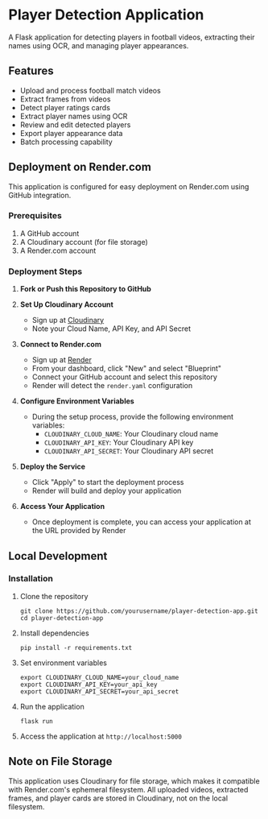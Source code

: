 # Player Detection Application

A Flask application for detecting players in football videos, extracting their names using OCR, and managing player appearances.

## Features

- Upload and process football match videos
- Extract frames from videos
- Detect player ratings cards
- Extract player names using OCR
- Review and edit detected players
- Export player appearance data
- Batch processing capability

## Deployment on Render.com

This application is configured for easy deployment on Render.com using GitHub integration.

### Prerequisites

1. A GitHub account
2. A Cloudinary account (for file storage)
3. A Render.com account

### Deployment Steps

1. **Fork or Push this Repository to GitHub**

2. **Set Up Cloudinary Account**
   - Sign up at [Cloudinary](https://cloudinary.com)
   - Note your Cloud Name, API Key, and API Secret

3. **Connect to Render.com**
   - Sign up at [Render](https://render.com)
   - From your dashboard, click "New" and select "Blueprint"
   - Connect your GitHub account and select this repository
   - Render will detect the `render.yaml` configuration

4. **Configure Environment Variables**
   - During the setup process, provide the following environment variables:
     - `CLOUDINARY_CLOUD_NAME`: Your Cloudinary cloud name
     - `CLOUDINARY_API_KEY`: Your Cloudinary API key
     - `CLOUDINARY_API_SECRET`: Your Cloudinary API secret

5. **Deploy the Service**
   - Click "Apply" to start the deployment process
   - Render will build and deploy your application

6. **Access Your Application**
   - Once deployment is complete, you can access your application at the URL provided by Render

## Local Development

### Installation

1. Clone the repository
   ```
   git clone https://github.com/yourusername/player-detection-app.git
   cd player-detection-app
   ```

2. Install dependencies
   ```
   pip install -r requirements.txt
   ```

3. Set environment variables
   ```
   export CLOUDINARY_CLOUD_NAME=your_cloud_name
   export CLOUDINARY_API_KEY=your_api_key
   export CLOUDINARY_API_SECRET=your_api_secret
   ```

4. Run the application
   ```
   flask run
   ```

5. Access the application at `http://localhost:5000`

## Note on File Storage

This application uses Cloudinary for file storage, which makes it compatible with Render.com's ephemeral filesystem. All uploaded videos, extracted frames, and player cards are stored in Cloudinary, not on the local filesystem. 